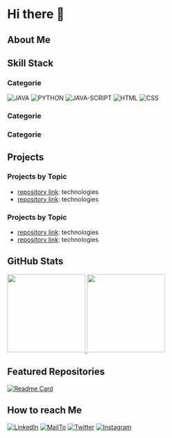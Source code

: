 <h1>Hi there 👋</h1>

<!--
- Im currently working on...
- Im currently learning...
- Im looking to collaborate on...
- Im looking for help with...
- Ask me about...

-->

<h2>About Me</h2>



<h2>Skill Stack</h2>
<h3>Categorie</h3>

![JAVA](https://skillicons.dev/icons?i=java)
![PYTHON](https://skillicons.dev/icons?i=python)
![JAVA-SCRIPT](https://skillicons.dev/icons?i=js)
![HTML](https://skillicons.dev/icons?i=html)
![CSS](https://skillicons.dev/icons?i=css)

<h3>Categorie</h3>

<h3>Categorie</h3>



<h2>Projects</h2>
<h3>Projects by Topic</h3>
<ul>
    <li><a target='_blank' href='#'>repository link</a>: technologies</li>
    <li><a target='_blank' href='#'>repository link</a>: technologies</li>
</ul>
<h3>Projects by Topic</h3>
<ul>
    <li><a target='_blank' href='#'>repository link</a>: technologies</li>
    <li><a target='_blank' href='#'>repository link</a>: technologies</li>
</ul>

    

<h2>GitHub Stats</h2>
<a href="https://github.com/santiago861">
  <img height="180em" src="https://github-readme-stats-eight-theta.vercel.app/api?username=santiago861&show_icons=true&theme=midnight-purple&include_all_commits=true&count_private=true"/>
  <img height="180em" src="https://github-readme-stats-eight-theta.vercel.app/api/top-langs/?username=santiago861&layout=compact&langs_count=8&theme=midnight-purple"/>
</a>


<h2>Featured Repositories</h2>

[![Readme Card](https://github-readme-stats.vercel.app/api/pin/?username=santiago861&repo=MT5-Framework&theme=midnight-purple)](https://github.com/santiago861/MT5-Framework.git)

<h2>How to reach Me</h2>

[![LinkedIn](https://skillicons.dev/icons?i=linkedin)](https://www.linkedin.com/in/santiago-reyes-257778283/)
[![MailTo](https://skillicons.dev/icons?i=gmail)](mailto:santiagorm.oficial@gmail.com?subject=Let's%20Work%20Together)
[![Twitter](https://skillicons.dev/icons?i=twitter)](https://x.com/SantiagoRM861)
[![Instagram](https://skillicons.dev/icons?i=instagram)](https://www.instagram.com/santiago.reyes861/)



